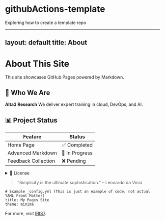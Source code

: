 # githubActions-template
Exploring how to create a template repo


---
layout: default
title: About
---
# About This Site

This site showcases GitHub Pages powered by Markdown.

## 👥 Who We Are

**Alta3 Research**
We deliver expert training in cloud, DevOps, and AI.

## 📊 Project Status

| Feature            | Status        |
|--------------------|---------------|
| Home Page          | ✅ Completed   |
| Advanced Markdown  | 🚧 In Progress |
| Feedback Collection| ❌ Pending    |

<details>
<summary>📜 License</summary>
This project is licensed under the MIT License.
</details>

> “Simplicity is the ultimate sophistication.” – Leonardo da Vinci

```
# Example _config.yml (This is just an example of code, not actual YAML Front Matter)
title: My Pages Site
theme: minima
```

For more, visit [IRIS7](https://iris7.com).
